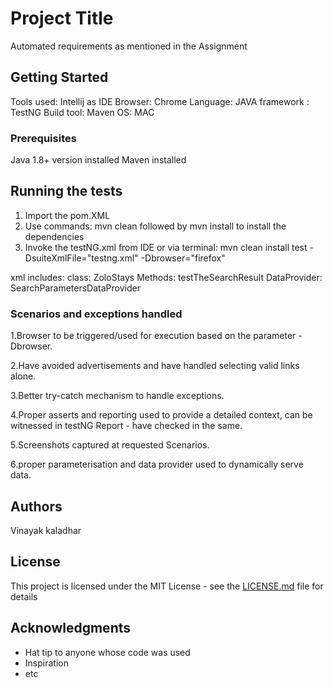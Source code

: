 # Project Title

Automated requirements as mentioned in the Assignment

## Getting Started

Tools used: Intellij as IDE
Browser: Chrome
Language: JAVA
framework : TestNG
Build tool: Maven
OS: MAC

### Prerequisites

Java 1.8+ version installed
Maven installed

## Running the tests

1. Import the pom.XML
2. Use commands: mvn clean followed by mvn install to install the dependencies
3. Invoke the testNG.xml from IDE or
  via terminal: mvn clean install test -DsuiteXmlFile="testng.xml" -Dbrowser="firefox"

xml includes:
class: ZoloStays
Methods: testTheSearchResult
DataProvider: SearchParametersDataProvider

### Scenarios and exceptions handled

1.Browser to be triggered/used for execution based on the parameter -Dbrowser.

2.Have avoided advertisements and have handled selecting valid links alone.

3.Better try-catch mechanism to handle exceptions.

4.Proper asserts and reporting used to provide a detailed context, can be witnessed in testNG Report - have checked in the same.

5.Screenshots captured at requested Scenarios.

6.proper parameterisation and data provider used to dynamically serve data.

## Authors

Vinayak kaladhar

## License

This project is licensed under the MIT License - see the [LICENSE.md](LICENSE.md) file for details

## Acknowledgments

* Hat tip to anyone whose code was used
* Inspiration
* etc

